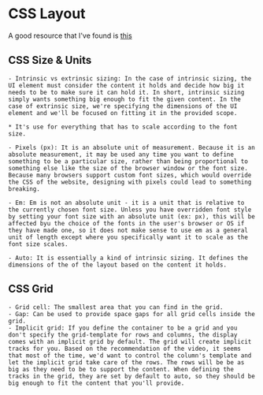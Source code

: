 # CSS Layout

A good resource that I've found is [this](https://www.youtube.com/watch?v=yMEjLBKyvEg)

## CSS Size & Units

    - Intrinsic vs extrinsic sizing: In the case of intrinsic sizing, the UI element must consider the content it holds and decide how big it needs to be to make sure it can hold it. In short, intrinsic sizing simply wants something big enough to fit the given content. In the case of extrinsic size, we're specifying the dimensions of the UI element and we'll be focused on fitting it in the provided scope.

    * It's use for everything that has to scale according to the font size.

    - Pixels (px): It is an absolute unit of measurement. Because it is an absolute measurement, it may be used any time you want to define something to be a particular size, rather than being proportional to something else like the size of the browser window or the font size. Because many browsers support custom font sizes, which would override the CSS of the website, designing with pixels could lead to something breaking.

    - Em: Em is not an absolute unit - it is a unit that is relative to the currently chosen font size. Unless you have overridden font style by setting your font size with an absolute unit (ex: px), this will be affected byu the choice of the fonts in the user's browser or OS if they have made one, so it does not make sense to use em as a general unit of length except where you specifically want it to scale as the font size scales.

    - Auto: It is essentially a kind of intrinsic sizing. It defines the dimensions of the of the layout based on the content it holds.

## CSS Grid

    - Grid cell: The smallest area that you can find in the grid.
    - Gap: Can be used to provide space gaps for all grid cells inside the grid.
    - Implicit grid: If you define the container to be a grid and you don't specify the grid-template for rows and columns, the display comes with an implicit grid by default. The grid will create implicit tracks for you. Based on the recommendation of the video, it seems that most of the time, we'd want to control the column's template and let the implicit grid take care of the rows. The rows will be be as big as they need to be to support the content. When defining the tracks in the grid, they are set by default to auto, so they should be big enough to fit the content that you'll provide.
